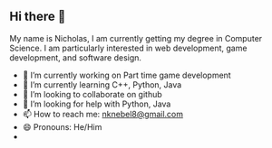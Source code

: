 ## Hi there 👋

My name is Nicholas, I am currently getting my degree in Computer Science. I am particularly interested in web development, game development, and software design.

- 🔭 I’m currently working on Part time game development
- 🌱 I’m currently learning C++, Python, Java
- 👯 I’m looking to collaborate on github
- 🤔 I’m looking for help with Python, Java
- 📫 How to reach me: nknebel8@gmail.com
- 😄 Pronouns: He/Him
- 
<!--
**QuestionableSpark/QuestionableSpark** is a ✨ _special_ ✨ repository because its `README.md` (this file) appears on your GitHub profile.

Here are some ideas to get you started:

- 🔭 I’m currently working on Part time game development
- 🌱 I’m currently learning C++, Python, Java
- 👯 I’m looking to collaborate on github
- 🤔 I’m looking for help with Python, Java
- 📫 How to reach me: nknebel8@gmail.com
- 😄 Pronouns: He/Him
-->
